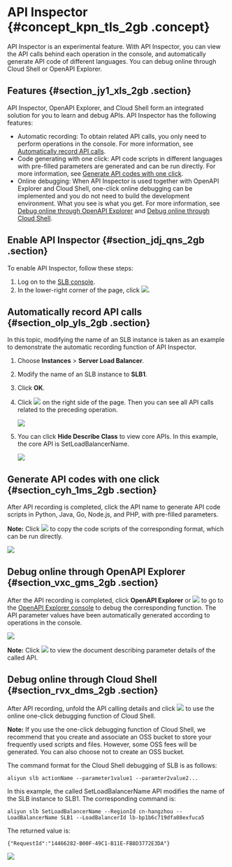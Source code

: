 # API Inspector {#concept_kpn_tls_2gb .concept}

API Inspector is an experimental feature. With API Inspector, you can view the API calls behind each operation in the console, and automatically generate API code of different languages. You can debug online through Cloud Shell or OpenAPI Explorer.

## Features {#section_jy1_xls_2gb .section}

API Inspector, OpenAPI Explorer, and Cloud Shell form an integrated solution for you to learn and debug APIs. API Inspector has the following features:

-   Automatic recording: To obtain related API calls, you only need to perform operations in the console. For more information, see [Automatically record API calls](#section_olp_yls_2gb).
-   Code generating with one click: API code scripts in different languages with pre-filled parameters are generated and can be run directly. For more information, see [Generate API codes with one click](#section_cyh_1ms_2gb).
-   Online debugging: When API Inspector is used together with OpenAPI Explorer and Cloud Shell, one-click online debugging can be implemented and you do not need to build the development environment. What you see is what you get. For more information, see [Debug online through OpenAPI Explorer](#section_vxc_gms_2gb) and [Debug online through Cloud Shell](#section_rvx_dms_2gb).

## Enable API Inspector {#section_jdj_qns_2gb .section}

To enable API Inspector, follow these steps:

1.  Log on to the [SLB console](https://slb.console.aliyun.com/slb).
2.  In the lower-right corner of the page, click ![](http://static-aliyun-doc.oss-cn-hangzhou.aliyuncs.com/assets/img/81371/156108740734810_en-US.png).

## Automatically record API calls {#section_olp_yls_2gb .section}

In this topic, modifying the name of an SLB instance is taken as an example to demonstrate the automatic recording function of API Inspector.

1.  Choose **Instances** \> **Server Load Balancer**.
2.  Modify the name of an SLB instance to **SLB1**.
3.  Click **OK**.
4.  Click **![](http://static-aliyun-doc.oss-cn-hangzhou.aliyuncs.com/assets/img/81371/156108740734810_en-US.png)** on the right side of the page. Then you can see all API calls related to the preceding operation.

    ![](http://static-aliyun-doc.oss-cn-hangzhou.aliyuncs.com/assets/img/81371/156108740834821_en-US.png)

5.  You can click **Hide Describe Class** to view core APIs. In this example, the core API is SetLoadBalancerName.

    ![](http://static-aliyun-doc.oss-cn-hangzhou.aliyuncs.com/assets/img/81371/156108740834825_en-US.png)


## Generate API codes with one click {#section_cyh_1ms_2gb .section}

After API recording is completed, click the API name to generate API code scripts in Python, Java, Go, Node.js, and PHP, with pre-filled parameters.

**Note:** Click **![](http://static-aliyun-doc.oss-cn-hangzhou.aliyuncs.com/assets/img/81371/156108740834833_en-US.png)** to copy the code scripts of the corresponding format, which can be run directly.

![](http://static-aliyun-doc.oss-cn-hangzhou.aliyuncs.com/assets/img/81371/156108740834832_en-US.png)

## Debug online through OpenAPI Explorer {#section_vxc_gms_2gb .section}

After the API recording is completed, click **OpenAPI Explorer** or **![](http://static-aliyun-doc.oss-cn-hangzhou.aliyuncs.com/assets/img/81371/156108740834835_en-US.png)** to go to the [OpenAPI Explorer console](https://api.aliyun.com/#product=Slb&api=SetLoadBalancerName) to debug the corresponding function. The API parameter values have been automatically generated according to operations in the console.

![](http://static-aliyun-doc.oss-cn-hangzhou.aliyuncs.com/assets/img/81371/156108740934837_en-US.png)

**Note:** Click **![](http://static-aliyun-doc.oss-cn-hangzhou.aliyuncs.com/assets/img/81371/156108740934836_en-US.png)** to view the document describing parameter details of the called API.

## Debug online through Cloud Shell {#section_rvx_dms_2gb .section}

After API recording, unfold the API calling details and click **![](http://static-aliyun-doc.oss-cn-hangzhou.aliyuncs.com/assets/img/81371/156108740934846_en-US.png)** to use the online one-click debugging function of Cloud Shell.

**Note:** If you use the one-click debugging function of Cloud Shell, we recommend that you create and associate an OSS bucket to store your frequently used scripts and files. However, some OSS fees will be generated. You can also choose not to create an OSS bucket.

The command format for the Cloud Shell debugging of SLB is as follows:

``` {#codeblock_75i_6lw_qbz}
aliyun slb actionName --parameter1value1 --paramter2value2...
```

In this example, the called SetLoadBalancerName API modifies the name of the SLB instance to SLB1. The corresponding command is:

``` {#codeblock_8bg_2kn_u28}
aliyun slb SetLoadBalancerName --RegionId cn-hangzhou --LoadBalancerName SLB1 --LoadBalancerId lb-bp1b6c719dfa08exfuca5
```

The returned value is:

``` {#codeblock_4u7_bs3_4yr}
{"RequestId":"14466282-B00F-49C1-B11E-FB8D3772E3DA"}
```

![](http://static-aliyun-doc.oss-cn-hangzhou.aliyuncs.com/assets/img/81371/156108740934847_en-US.png)

